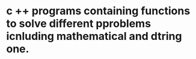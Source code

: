 # c ++ programs containing functions to solve different pproblems icnluding mathematical and dtring one.
